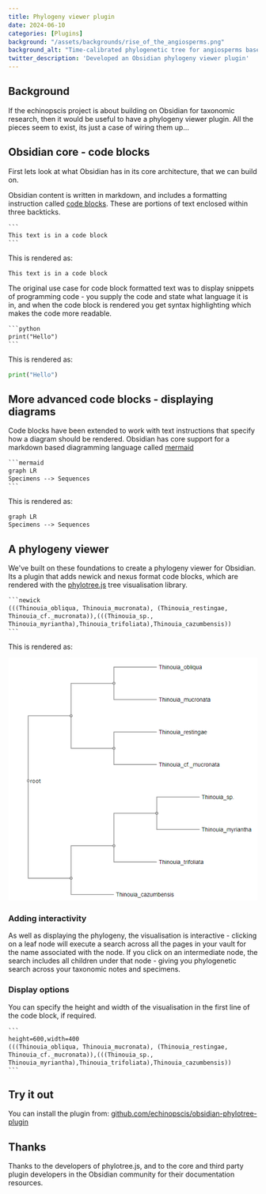```yaml
---
title: Phylogeny viewer plugin
date: 2024-06-10
categories: [Plugins]
background: "/assets/backgrounds/rise_of_the_angiosperms.png"
background_alt: "Time-calibrated phylogenetic tree for angiosperms based on 353 nuclear genes from Zuntini et al. Phylogenomics and the rise of the angiosperms. Nature 629, 843–850 (2024). https://doi.org/10.1038/s41586-024-07324-0"
twitter_description: 'Developed an Obsidian phylogeny viewer plugin'
---
```


## Background

If the echinopscis project is about building on Obsidian for taxonomic research, then it would be useful to have a phylogeny viewer plugin. All the pieces seem to exist, its just a case of wiring them up...

## Obsidian core - code blocks

First lets look at what Obsidian has in its core architecture, that we can build on.

Obsidian content is written in markdown, and includes a formatting instruction called [code blocks](https://help.obsidian.md/Editing+and+formatting/Basic+formatting+syntax#Code+blocks). These are portions of text enclosed within three backticks. 

    ```
    This text is in a code block
    ```

This is rendered as:

```
This text is in a code block
```

The original use case for code block formatted text was to display snippets of programming code - you supply the code and state what language it is in, and when the code block is rendered you get syntax highlighting which makes the code more readable.

    ```python
    print("Hello")
    ```

This is rendered as:

```python
print("Hello")
```

## More advanced code blocks - displaying diagrams

Code blocks have been extended to work with text instructions that specify how a diagram should be rendered. Obsidian has core support for a markdown based diagramming language called [mermaid](https://help.obsidian.md/Editing+and+formatting/Advanced+formatting+syntax#Diagram)


    ```mermaid
    graph LR
    Specimens --> Sequences
    ```

This is rendered as:

```mermaid
graph LR
Specimens --> Sequences
```

## A phylogeny viewer

We've built on these foundations to create a phylogeny viewer for Obsidian. Its a plugin that adds newick and nexus format code blocks, which are rendered with the [phylotree.js](https://phylotree.hyphy.org/) tree visualisation library.

    ```newick
    (((Thinouia_obliqua, Thinouia_mucronata), (Thinouia_restingae, Thinouia_cf._mucronata)),(((Thinouia_sp., Thinouia_myriantha),Thinouia_trifoliata),Thinouia_cazumbensis))
    ```

This is rendered as:


![Screenshot of phylogeny visualisation](/assets/images/phylo-vis-2024/obsidian-phylo.png)

### Adding interactivity

As well as displaying the phylogeny, the visualisation is interactive - clicking on a leaf node will execute a search across all the pages in your vault for the name associated with the node. If you click on an intermediate node, the search includes all children under that node - giving you phylogenetic search across your taxonomic notes and specimens.

### Display options

You can specify the height and width of the visualisation in the first line of the code block, if required. 

    ```
    height=600,width=400
    (((Thinouia_obliqua, Thinouia_mucronata), (Thinouia_restingae, Thinouia_cf._mucronata)),(((Thinouia_sp., Thinouia_myriantha),Thinouia_trifoliata),Thinouia_cazumbensis))
    ```

## Try it out

You can install the plugin from: [github.com/echinopscis/obsidian-phylotree-plugin](https://github.com/echinopscis/obsidian-phylotree-plugin)

## Thanks

Thanks to the developers of phylotree.js, and to the core and third party plugin developers in the Obsidian community for their documentation resources.
